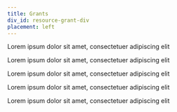 ```yaml
---
title: Grants
div_id: resource-grant-div
placement: left
---
```


Lorem ipsum dolor sit amet, consectetuer adipiscing elit

Lorem ipsum dolor sit amet, consectetuer adipiscing elit

Lorem ipsum dolor sit amet, consectetuer adipiscing elit

Lorem ipsum dolor sit amet, consectetuer adipiscing elit

Lorem ipsum dolor sit amet, consectetuer adipiscing elit